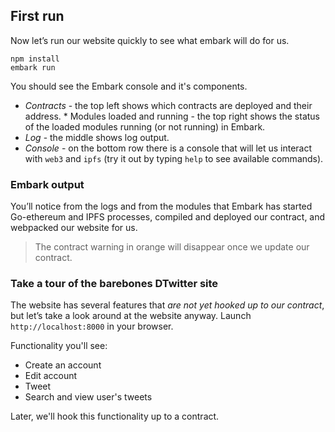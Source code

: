 ## First run
Now let’s run our website quickly to see what embark will do for us.
```
npm install
embark run
```
You should see the Embark console and it's components. 
* *Contracts* - the top left shows which contracts are deployed and their address. * Modules loaded and running - the top right shows the status of the loaded modules running (or not running) in Embark. 
* *Log* - the middle shows log output. 
* *Console* - on the bottom row there is a console that will let us interact with `web3` and `ipfs` (try it out by typing `help` to see available commands).

### Embark output
You’ll notice from the logs and from the modules that Embark has started Go-ethereum and IPFS processes, compiled and deployed our contract, and webpacked our website for us. 
> The contract warning in orange will disappear once we update our contract.

### Take a tour of the barebones DTwitter site
The website has several features that *are not yet hooked up to our contract*, but let’s take a look around at the website anyway. Launch `http://localhost:8000` in your browser.

Functionality you'll see:
* Create an account
* Edit account
* Tweet
* Search and view user's tweets

Later, we'll hook this functionality up to a contract.